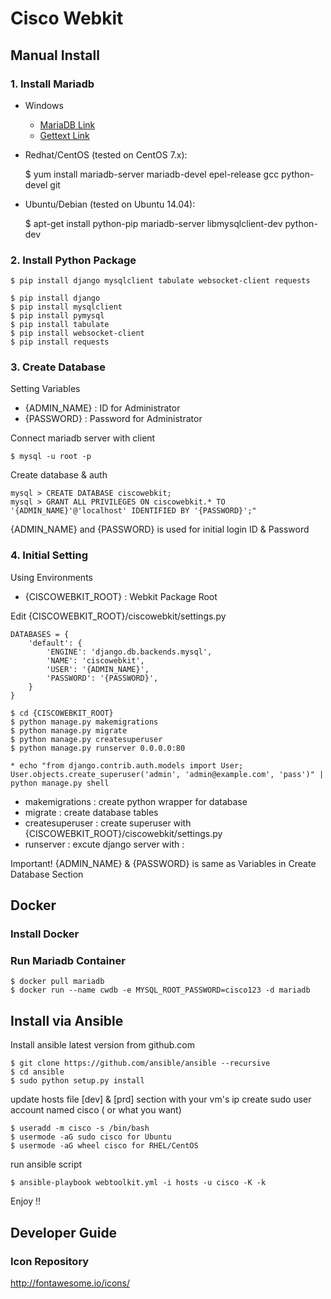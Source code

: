 
# Cisco Webkit

## Manual Install

### 1. Install Mariadb

* Windows
	
    * [MariaDB Link](https://downloads.mariadb.org/interstitial/mariadb-10.1.14/winx64-packages/mariadb-10.1.14-winx64.msi/from/http%3A//ftp.utexas.edu/mariadb/)
    * [Gettext Link](https://mlocati.github.io/articles/gettext-iconv-windows.html)


* Redhat/CentOS (tested on CentOS 7.x):
	
	$ yum install mariadb-server mariadb-devel epel-release gcc python-devel git

* Ubuntu/Debian (tested on Ubuntu 14.04): 

	$ apt-get install python-pip mariadb-server libmysqlclient-dev python-dev

### 2. Install Python Package 

	$ pip install django mysqlclient tabulate websocket-client requests
	
	$ pip install django
	$ pip install mysqlclient
	$ pip install pymysql
	$ pip install tabulate
	$ pip install websocket-client
	$ pip install requests 

### 3. Create Database

Setting Variables
* {ADMIN_NAME} : ID for Administrator
* {PASSWORD} : Password for Administrator

Connect mariadb server with client

	$ mysql -u root -p

Create database & auth

	mysql > CREATE DATABASE ciscowebkit;
	mysql > GRANT ALL PRIVILEGES ON ciscowebkit.* TO '{ADMIN_NAME}'@'localhost' IDENTIFIED BY '{PASSWORD}';"
	
{ADMIN_NAME} and {PASSWORD} is used for initial login ID & Password

### 4. Initial Setting

Using Environments
* {CISCOWEBKIT_ROOT} : Webkit Package Root

Edit {CISCOWEBKIT_ROOT}/ciscowebkit/settings.py


	DATABASES = {
		'default': {
			'ENGINE': 'django.db.backends.mysql',
			'NAME': 'ciscowebkit',
			'USER': '{ADMIN_NAME}',
			'PASSWORD': '{PASSWORD}',
		}
	}

	$ cd {CISCOWEBKIT_ROOT}
	$ python manage.py makemigrations
	$ python manage.py migrate
	$ python manage.py createsuperuser
	$ python manage.py runserver 0.0.0.0:80

	* echo "from django.contrib.auth.models import User; User.objects.create_superuser('admin', 'admin@example.com', 'pass')" | python manage.py shell

* makemigrations : create python wrapper for database
* migrate : create database tables
* createsuperuser : create superuser with {CISCOWEBKIT_ROOT}/ciscowebkit/settings.py
* runserver : excute django server with <Accept Address>:<Listening Port>

Important! {ADMIN_NAME} & {PASSWORD} is same as Variables in Create Database Section

## Docker

### Install Docker

### Run Mariadb Container

	$ docker pull mariadb
	$ docker run --name cwdb -e MYSQL_ROOT_PASSWORD=cisco123 -d mariadb
	
### 



## Install via Ansible

Install ansible latest version from github.com

	$ git clone https://github.com/ansible/ansible --recursive 
	$ cd ansible 
	$ sudo python setup.py install 

update hosts file [dev] & [prd] section with your vm's ip 
create sudo user account named cisco ( or what you want) 

	$ useradd -m cisco -s /bin/bash 
	$ usermode -aG sudo cisco for Ubuntu 
	$ usermode -aG wheel cisco for RHEL/CentOS


run ansible script 

	$ ansible-playbook webtoolkit.yml -i hosts -u cisco -K -k 

Enjoy !!


## Developer Guide

### Icon Repository
http://fontawesome.io/icons/
